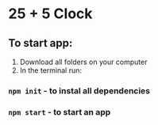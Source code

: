 # 25 + 5 Clock

## To start app:

1. Download all folders on your computer
2. In the terminal run:

### `npm init` - to instal all dependencies

### `npm start` -  to start an app
